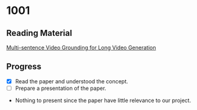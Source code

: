 # 1001

## Reading Material

[ Multi-sentence Video Grounding for Long Video Generation](https://arxiv.org/abs/2407.13219)

## Progress

 - [x] Read the paper and understood the concept.
 - [ ] Prepare a presentation of the paper.
 - Nothing to present since the paper have little relevance to our project.